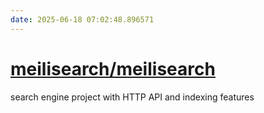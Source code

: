```yaml
---
date: 2025-06-18 07:02:48.896571
---
```


# [meilisearch/meilisearch](https://github.com/meilisearch/meilisearch)

search engine project with HTTP API and indexing features